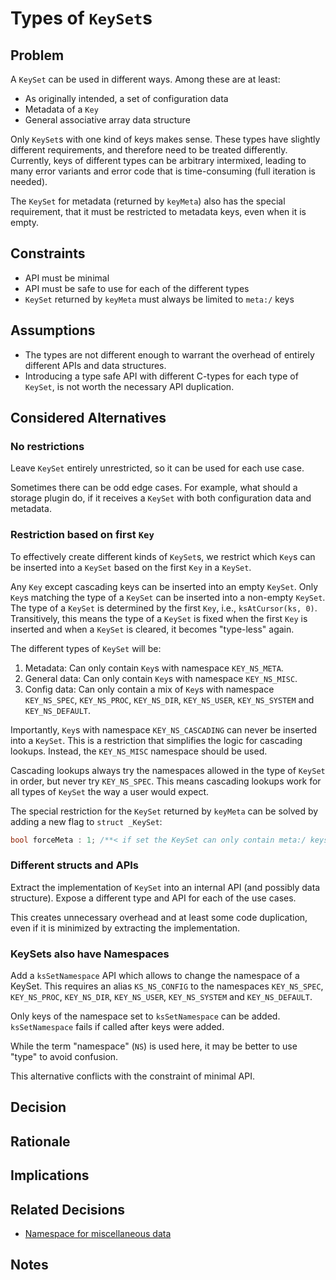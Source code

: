 # Types of `KeySet`s

## Problem

A `KeySet` can be used in different ways.
Among these are at least:

- As originally intended, a set of configuration data
- Metadata of a `Key`
- General associative array data structure

Only `KeySet`s with one kind of keys makes sense.
These types have slightly different requirements, and therefore need to be treated differently.
Currently, keys of different types can be arbitrary intermixed, leading to many error variants and error code that is time-consuming (full iteration is needed).

The `KeySet` for metadata (returned by `keyMeta`) also has the special requirement, that it must be restricted to metadata keys, even when it is empty.

## Constraints

- API must be minimal
- API must be safe to use for each of the different types
- `KeySet` returned by `keyMeta` must always be limited to `meta:/` keys

## Assumptions

- The types are not different enough to warrant the overhead of entirely different APIs and data structures.
- Introducing a type safe API with different C-types for each type of `KeySet`, is not worth the necessary API duplication.

## Considered Alternatives

### No restrictions

Leave `KeySet` entirely unrestricted, so it can be used for each use case.

Sometimes there can be odd edge cases.
For example, what should a storage plugin do, if it receives a `KeySet` with both configuration data and metadata.

### Restriction based on first `Key`

To effectively create different kinds of `KeySet`s, we restrict which `Key`s can be inserted into a `KeySet` based on the first `Key` in a `KeySet`.

Any `Key` except cascading keys can be inserted into an empty `KeySet`.
Only `Key`s matching the type of a `KeySet` can be inserted into a non-empty `KeySet`.
The type of a `KeySet` is determined by the first `Key`, i.e., `ksAtCursor(ks, 0)`.
Transitively, this means the type of a `KeySet` is fixed when the first `Key` is inserted and when a `KeySet` is cleared, it becomes "type-less" again.

The different types of `KeySet` will be:

1. Metadata:
   Can only contain `Key`s with namespace `KEY_NS_META`.
2. General data:
   Can only contain `Key`s with namespace `KEY_NS_MISC`.
3. Config data:
   Can only contain a mix of `Key`s with namespace `KEY_NS_SPEC`, `KEY_NS_PROC`, `KEY_NS_DIR`, `KEY_NS_USER`, `KEY_NS_SYSTEM` and `KEY_NS_DEFAULT`.

Importantly, `Key`s with namespace `KEY_NS_CASCADING` can never be inserted into a `KeySet`.
This is a restriction that simplifies the logic for cascading lookups.
Instead, the `KEY_NS_MISC` namespace should be used.

Cascading lookups always try the namespaces allowed in the type of `KeySet` in order, but never try `KEY_NS_SPEC`.
This means cascading lookups work for all types of `KeySet` the way a user would expect.

The special restriction for the `KeySet` returned by `keyMeta` can be solved by adding a new flag to `struct _KeySet`:

```c
bool forceMeta : 1; /**< if set the KeySet can only contain meta:/ keys */
```

### Different structs and APIs

Extract the implementation of `KeySet` into an internal API (and possibly data structure).
Expose a different type and API for each of the use cases.

This creates unnecessary overhead and at least some code duplication, even if it is minimized by extracting the implementation.

### KeySets also have Namespaces

Add a `ksSetNamespace` API which allows to change the namespace of a KeySet.
This requires an alias `KS_NS_CONFIG` to the namespaces `KEY_NS_SPEC`, `KEY_NS_PROC`, `KEY_NS_DIR`, `KEY_NS_USER`, `KEY_NS_SYSTEM` and `KEY_NS_DEFAULT`.

Only keys of the namespace set to `ksSetNamespace` can be added.
`ksSetNamespace` fails if called after keys were added.

While the term "namespace" (`NS`) is used here, it may be better to use "type" to avoid confusion.

This alternative conflicts with the constraint of minimal API.

## Decision

## Rationale

## Implications

## Related Decisions

- [Namespace for miscellaneous data](../4_decided/misc_namespace.md)

## Notes
